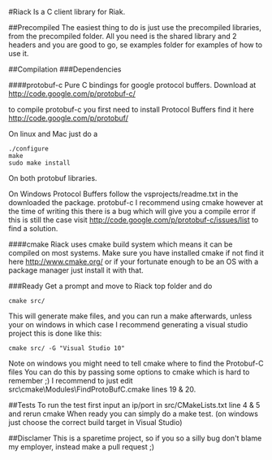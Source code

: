 #Riack
Is a C client library for Riak.

##Precompiled
The easiest thing to do is just use the precompiled libraries, from the precompiled folder.
All you need is the shared library and 2 headers and you are good to go, se examples folder
for examples of how to use it.

##Compilation
###Dependencies

####protobuf-c
Pure C bindings for google protocol buffers.
Download at http://code.google.com/p/protobuf-c/

to compile protobuf-c you first need to install Protocol Buffers find it here
http://code.google.com/p/protobuf/

On linux and Mac just do a 
```
./configure
make
sudo make install
```
On both protobuf libraries.

On Windows
Protocol Buffers follow the vsprojects/readme.txt in the downloaded the package.
protobuf-c I recommend using cmake however at the time of writing this there is a bug
which will give you a compile error if this is still the case visit 
http://code.google.com/p/protobuf-c/issues/list to find a solution.

####cmake
Riack uses cmake build system which means it can be compiled on most systems.
Make sure you have installed cmake if not find it here http://www.cmake.org/ or
if your fortunate enough to be an OS with a package manager just install it with that.

###Ready
Get a prompt and move to Riack top folder and do
```
cmake src/
```
This will generate make files, and you can run a make afterwards, unless your on windows
in which case I recommend generating a visual studio project this is done like this:

```
cmake src/ -G "Visual Studio 10"
```
Note on windows you might need to tell cmake where to find the Protobuf-C files
You can do this by passing some options to cmake which is hard to remember ;) I recommend 
to just edit src\cmake\Modules\FindProtoBufC.cmake lines 19 & 20.

##Tests
To run the test first input an ip/port in src/CMakeLists.txt line 4 & 5 and rerun cmake
When ready you can simply do a make test.
(on windows just choose the correct build target in Visual Studio)

##Disclamer
This is a sparetime project, so if you so a silly bug don't blame my employer, instead 
make a pull request ;)
